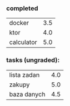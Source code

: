 ### completed
<table cellspacing="0" cellpadding="0">
  <tr>
    <td>docker</td>
    <td>3.5</td>
  </tr>
  <tr>
    <td>ktor</td>
    <td>4.0</td>
  </tr>
  <tr>
    <td>calculator</td>
    <td>5.0</td>
  </tr>
</table>

### tasks (ungraded):
<table cellspacing="0" cellpadding="0">
  <tr>
    <td>lista zadan</td>
    <td>4.0</td>
  </tr>
  <tr>
    <td>zakupy</td>
    <td>5.0</td>
  </tr>
  <tr>
    <td>baza danych</td>
    <td>4.5</td>
  </tr>
</table>
